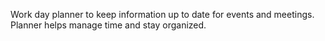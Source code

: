 Work day planner to keep information up to date for events and meetings. Planner helps manage time and stay organized.
